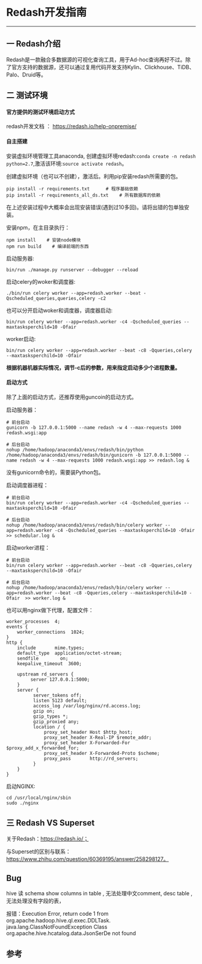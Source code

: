 # Redash开发指南
-------

## 一 Redash介绍

Redash是一款融合多数据源的可视化查询工具，用于Ad-hoc查询再好不过。除了官方支持的数据源，还可以通过复用代码开发支持Kylin、Clickhouse、TiDB、Palo、Druid等。


## 二 测试环境

#### 官方提供的测试环境启动方式
redash开发文档 ： https://redash.io/help-onpremise/


#### 自主搭建
安装虚拟环境管理工具anaconda, 创建虚拟环境redash:`conda create -n redash python=2.7`,激活该环境:`source activate redash`。

创建虚拟环境（也可以不创建），激活后。利用pip安装redash所需要的包。

```
pip install -r requirements.txt      # 程序基础依赖
pip install -r requirements_all_ds.txt    # 所有数据库的依赖
```

在上述安装过程中大概率会出现安装错误(遇到过10多回)。请将出错的包单独安装。

安装npm，在主目录执行：

```
npm install    # 安装node模块
npm run build    # 编译前端的东西
```

启动服务器: 
```
bin/run ./manage.py runserver --debugger --reload
```

启动celery的woker和调度器:
```
./bin/run celery worker --app=redash.worker --beat -Qscheduled_queries,queries,celery -c2
```

也可以分开启动woker和调度器，调度器启动:

```
bin/run celery worker --app=redash.worker -c4 -Qscheduled_queries --maxtasksperchild=10 -Ofair
```

worker启动:
```
bin/run celery worker --app=redash.worker --beat -c8 -Qqueries,celery --maxtasksperchild=10 -Ofair
```

**根据机器机器实际情况，调节-c后的参数，用来指定启动多少个进程数量。**

#### 启动方式
除了上面的启动方式，还推荐使用guncoin的启动方式。

启动服务器：

```
# 前台启动
gunicorn -b 127.0.0.1:5000 --name redash -w 4 --max-requests 1000 redash.wsgi:app

# 后台启动
nohup /home/hadoop/anaconda3/envs/redash/bin/python /home/hadoop/anaconda3/envs/redash/bin/gunicorn -b 127.0.0.1:5000 --name redash -w 4 --max-requests 1000 redash.wsgi:app >> redash.log &
```

没有gunicorn命令的，需要装Python包。

启动调度器进程：

```
# 前台启动
bin/run celery worker --app=redash.worker -c4 -Qscheduled_queries --maxtasksperchild=10 -Ofair

# 后台启动
nohup /home/hadoop/anaconda3/envs/redash/bin/celery worker --app=redash.worker -c4 -Qscheduled_queries --maxtasksperchild=10 -Ofair >> schedular.log &
```

启动worker进程：

```
# 前台启动
bin/run celery worker --app=redash.worker --beat -c8 -Qqueries,celery --maxtasksperchild=10 -Ofair  

# 后台启动
nohup /home/hadoop/anaconda3/envs/redash/bin/celery worker --app=redash.worker --beat -c8 -Qqueries,celery --maxtasksperchild=10 -Ofair  >> worker.log &
```

也可以用nginx做下代理，配置文件：

```
worker_processes  4;
events {
    worker_connections  1024;
}
http {
    include       mime.types;
    default_type  application/octet-stream;
    sendfile        on;
    keepalive_timeout  3600;

    upstream rd_servers {
         server 127.0.0.1:5000;
    }
    server {
          server_tokens off;
          listen 5123 default;
          access_log /var/log/nginx/rd.access.log;
          gzip on;
          gzip_types *;
          gzip_proxied any;
          location / {
              proxy_set_header Host $http_host;
              proxy_set_header X-Real-IP $remote_addr;
              proxy_set_header X-Forwarded-For $proxy_add_x_forwarded_for;
              proxy_set_header X-Forwarded-Proto $scheme;
              proxy_pass       http://rd_servers;
          }
    }
}
```
启动NGINX:

```
cd /usr/local/nginx/sbin
sudo ./nginx
```

## 三 Redash VS Superset

关于Redash：https://redash.io/；

与Superset的区别与联系：https://www.zhihu.com/question/60369195/answer/258298127。


## Bug
hive 读 schema
show columns in table , 无法处理中文comment,
desc table , 无法处理没有字段的表，

报错：Execution Error, return code 1 from org.apache.hadoop.hive.ql.exec.DDLTask. java.lang.ClassNotFoundException Class org.apache.hive.hcatalog.data.JsonSerDe not found


## 参考
